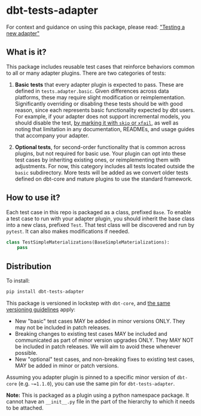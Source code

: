 # dbt-tests-adapter

For context and guidance on using this package, please read: ["Testing a new adapter"](https://docs.getdbt.com/docs/contributing/testing-a-new-adapter)

## What is it?

This package includes reusable test cases that reinforce behaviors common to all or many adapter plugins. There are two categories of tests:

1. **Basic tests** that every adapter plugin is expected to pass. These are defined in `tests.adapter.basic`. Given differences across data platforms, these may require slight modification or reimplementation. Significantly overriding or disabling these tests should be with good reason, since each represents basic functionality expected by dbt users. For example, if your adapter does not support incremental models, you should disable the test, [by marking it with `skip` or `xfail`](https://docs.pytest.org/en/latest/how-to/skipping.html), as well as noting that limitation in any documentation, READMEs, and usage guides that accompany your adapter.

2. **Optional tests**, for second-order functionality that is common across plugins, but not required for basic use. Your plugin can opt into these test cases by inheriting existing ones, or reimplementing them with adjustments. For now, this category includes all tests located outside the `basic` subdirectory. More tests will be added as we convert older tests defined on dbt-core and mature plugins to use the standard framework.

## How to use it?

Each test case in this repo is packaged as a class, prefixed `Base`. To enable a test case to run with your adapter plugin, you should inherit the base class into a new class, prefixed `Test`. That test class will be discovered and run by `pytest`. It can also makes modifications if needed.

```python
class TestSimpleMaterializations(BaseSimpleMaterializations):
    pass
```

## Distribution

To install:

```sh
pip install dbt-tests-adapter
```

This package is versioned in lockstep with `dbt-core`, and [the same versioning guidelines](https://docs.getdbt.com/docs/core-versions) apply:
- New "basic" test cases MAY be added in minor versions ONLY. They may not be included in patch releases.
- Breaking changes to existing test cases MAY be included and communicated as part of minor version upgrades ONLY. They MAY NOT be included in patch releases. We will aim to avoid these whenever possible.
- New "optional" test cases, and non-breaking fixes to existing test cases, MAY be added in minor or patch versions.

Assuming you adapter plugin is pinned to a specific minor version of `dbt-core` (e.g. `~=1.1.0`), you can use the same pin for `dbt-tests-adapter`.

**Note:** This is packaged as a plugin using a python namespace package. It cannot have an `__init__.py` file in the part of the hierarchy to which it needs to be attached.
